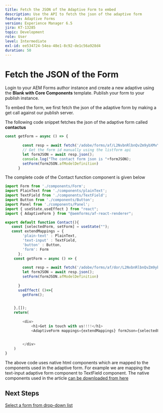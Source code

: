 ```yaml
---
title: Fetch the JSON of the Adaptive Form to embed
description: Use the API to fetch the json of the adaptive form
feature: Adaptive Forms
version: Experience Manager 6.5
jira: KT-13285
topic: Development
role: User
level: Intermediate
exl-id: ee534724-54ea-48e1-8c92-de1c56a928d4
duration: 50
---
```

# Fetch the JSON of the Form

Login to your AEM Forms author instance and create a new adaptive using the **Blank with Core Components** template. Publish your form to your publish instance.

To embed the form, we first fetch the json of the adaptive form by making a get call against our publish server.

The following code snippet fetches the json of the adaptive form called **contactus**

``` javascript
const getForm = async () => {
        
        const resp = await fetch('/adobe/forms/af/L2NvbnRlbnQvZm9ybXMvYWYvZmlyc3RoZWFkbGVzcw==');
        // Get the form id manually using the listform api
        let formJSON = await resp.json();
        console.log("The contact form json is "+formJSON);
        setForm(formJSON.afModelDefinition)
      }
```

The complete code of the Contact function component is given below

``` javascript
import Form from './components/Form';
import PlainText from './components/plainText';
import TextField from './components/TextField';
import Button from './components/Button';
import Panel from './components/Panel';
import { useState,useEffect } from "react";
import { AdaptiveForm } from "@aemforms/af-react-renderer";

export default function Contact(){
   const [selectedForm, setForm] = useState("");
   const extendMappings = {
        'plain-text' : PlainText,
        'text-input' : TextField,
        'button' : Button,
        'form': Form
      };
    const getForm = async () => {
        
        const resp = await fetch('/adobe/forms/af/dor/L2NvbnRlbnQvZm9ybXMvYWYvcmlzaGk=');
        let formJSON = await resp.json();
        setForm(formJSON.afModelDefinition)
      
      }
      useEffect( ()=>{
        getForm();
        

    },[]);
    return(
        
        <div>
            <h1>Get in touch with us!!!!</h1>
            <AdaptiveForm mappings={extendMappings} formJson={selectedForm} />
      
          
        </div>
    )
}
```

The above code uses native html components which are mapped to the components used in the adaptive form. For example we are mapping the text-input adaptive form component to TextField component. The native components used in the article [can be downloaded from here](./assets/native-components.zip)

## Next Steps

[Select a form from drop-down list](./select-form-from-drop-down-list.md)
